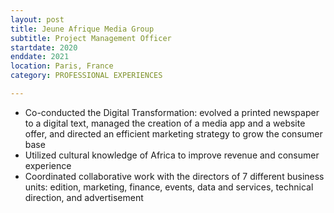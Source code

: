 ```yaml
---
layout: post
title: Jeune Afrique Media Group
subtitle: Project Management Officer
startdate: 2020
enddate: 2021
location: Paris, France
category: PROFESSIONAL EXPERIENCES

---
```

- Co-conducted the Digital Transformation: evolved a printed newspaper to a digital text, managed the creation of a media app and a website offer, and directed an efficient marketing strategy to grow the consumer base
- Utilized cultural knowledge of Africa to improve revenue and consumer experience
- Coordinated collaborative work with the directors of 7 different business units: edition, marketing, finance, events, data and services, technical direction, and advertisement
